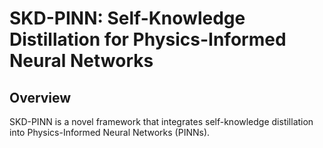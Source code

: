 # SKD-PINN: Self-Knowledge Distillation for Physics-Informed Neural Networks

## Overview

SKD-PINN is a novel framework that integrates self-knowledge distillation into Physics-Informed Neural Networks (PINNs). 
